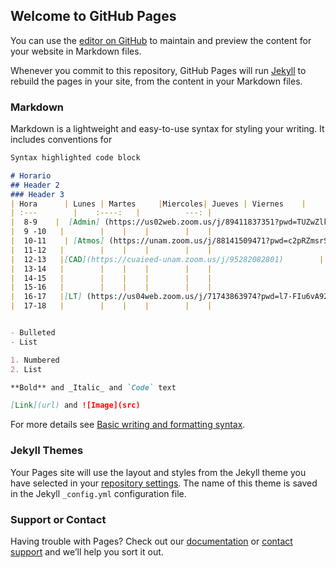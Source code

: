 ## Welcome to GitHub Pages

You can use the [editor on GitHub](https://github.com/NoeJA/NoeJA.github.io/edit/main/index.md) to maintain and preview the content for your website in Markdown files.

Whenever you commit to this repository, GitHub Pages will run [Jekyll](https://jekyllrb.com/) to rebuild the pages in your site, from the content in your Markdown files.

### Markdown

Markdown is a lightweight and easy-to-use syntax for styling your writing. It includes conventions for

```markdown
Syntax highlighted code block

# Horario
## Header 2
### Header 3
| Hora      | Lunes | Martes     |Miercoles| Jueves | Viernes    |
| :---        |    :----:   |          ---: |
|  8-9    |  [Admin] (https://us02web.zoom.us/j/89411837351?pwd=TUZwZlk4ekJjNkJkeWtmNmtZUmxSUT09) |    |    |        |    |
|  9 -10   |        |    |    |        |    |
|  10-11    | [Atmos] (https://unam.zoom.us/j/88141509471?pwd=c2pRZmsrSG9ack90V1BROEQzSmxRdz09)       |    |    |        |    |
|  11-12   |        |    |    |        |    |
|  12-13   |[CAD](https://cuaieed-unam.zoom.us/j/95282082801)        |    |    |        |    |
|  13-14   |        |    |    |        |    |
|  14-15   |        |    |    |        |    |
|  15-16   |        |    |    |        |    |
|  16-17   |[LT] (https://us04web.zoom.us/j/71743863974?pwd=l7-FIu6vA92PEjkUVZP5jTATrtcazl.1)       |    |    |        |    |
|  17-18   |        |    |    |        |    |


- Bulleted
- List

1. Numbered
2. List

**Bold** and _Italic_ and `Code` text

[Link](url) and ![Image](src)
```

For more details see [Basic writing and formatting syntax](https://docs.github.com/en/github/writing-on-github/getting-started-with-writing-and-formatting-on-github/basic-writing-and-formatting-syntax).

### Jekyll Themes

Your Pages site will use the layout and styles from the Jekyll theme you have selected in your [repository settings](https://github.com/NoeJA/NoeJA.github.io/settings/pages). The name of this theme is saved in the Jekyll `_config.yml` configuration file.

### Support or Contact

Having trouble with Pages? Check out our [documentation](https://docs.github.com/categories/github-pages-basics/) or [contact support](https://support.github.com/contact) and we’ll help you sort it out.
